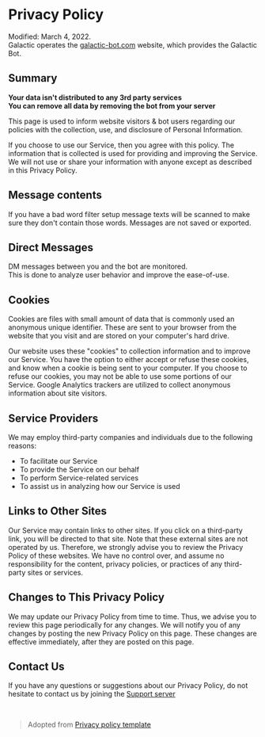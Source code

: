 # Privacy Policy
Modified: March 4, 2022.  
Galactic operates the [galactic-bot.com](https://galactic-bot.com) website, which provides the Galactic Bot.

## Summary
**Your data isn't distributed to any 3rd party services**  
**You can remove all data by removing the bot from your server**  

This page is used to inform website visitors & bot users regarding our policies with the collection, use, and disclosure of Personal Information.

If you choose to use our Service, then you agree with this policy. The information that is collected is used for providing and improving the Service. We will not use or share your information with anyone except as described in this Privacy Policy.

## Message contents
If you have a bad word filter setup message texts will be scanned to make sure they don't contain those words. Messages are not saved or exported.

## Direct Messages
DM messages between you and the bot are monitored.  
This is done to analyze user behavior and improve the ease-of-use.

## Cookies
Cookies are files with small amount of data that is commonly used an anonymous unique identifier. These are sent to your browser from the website that you visit and are stored on your computer's hard drive.

Our website uses these "cookies" to collection information and to improve our Service. You have the option to either accept or refuse these cookies, and know when a cookie is being sent to your computer. If you choose to refuse our cookies, you may not be able to use some portions of our Service. Google Analytics trackers are utilized to collect anonymous information about site visitors.

## Service Providers
We may employ third-party companies and individuals due to the following reasons:
- To facilitate our Service
- To provide the Service on our behalf
- To perform Service-related services
- To assist us in analyzing how our Service is used 

## Links to Other Sites
Our Service may contain links to other sites. If you click on a third-party link, you will be directed to that site. Note that these external sites are not operated by us. Therefore, we strongly advise you to review the Privacy Policy of these websites. We have no control over, and assume no responsibility for the content, privacy policies, or practices of any third-party sites or services.

## Changes to This Privacy Policy
We may update our Privacy Policy from time to time. Thus, we advise you to review this page periodically for any changes. We will notify you of any changes by posting the new Privacy Policy on this page. These changes are effective immediately, after they are posted on this page.

## Contact Us
If you have any questions or suggestions about our Privacy Policy, do not hesitate to contact us by joining the [Support server](https://galactic-bot.com/support.html)  
  
&nbsp;
&nbsp;
&nbsp;
  
> Adopted from [Privacy policy template](https://www.privacypolicytemplate.net/)